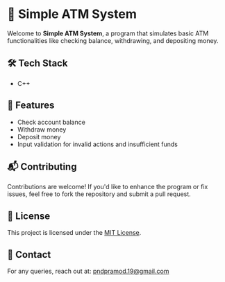 <!DOCTYPE html>
<html>
<body>
    <h1>🏦 Simple ATM System</h1>
    <p>Welcome to <strong>Simple ATM System</strong>, a program that simulates basic ATM functionalities like checking balance, withdrawing, and depositing money.</p>
    <h2>🛠️ Tech Stack</h2>
    <ul>
        <li>C++</li>
    </ul>
    
  <h2>🚀 Features</h2>
    <ul>
        <li>Check account balance</li>
        <li>Withdraw money</li>
        <li>Deposit money</li>
        <li>Input validation for invalid actions and insufficient funds</li>
    </ul>
    
  <h2>📬 Contributing</h2>
    <p>Contributions are welcome! If you'd like to enhance the program or fix issues, feel free to fork the repository and submit a pull request.</p>
    
  <h2>📜 License</h2>
    <p>This project is licensed under the <a href="https://opensource.org/licenses/MIT">MIT License</a>.</p>
    
   <h2>📧 Contact</h2>
    <p>For any queries, reach out at: <a href="mailto:pndpramod.19@gmail.com">pndpramod.19@gmail.com</a></p>
</body>
</html>
